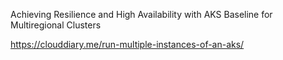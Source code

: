 Achieving Resilience and High Availability with AKS Baseline for Multiregional Clusters


https://clouddiary.me/run-multiple-instances-of-an-aks/